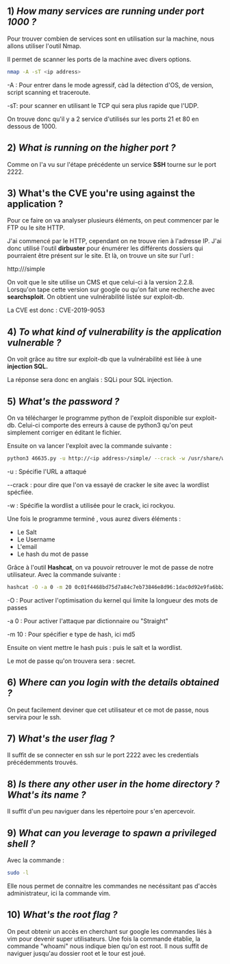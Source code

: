 ## 1) *How many services are running under port 1000 ?*

Pour trouver combien de services sont en utilisation sur la machine, nous allons utiliser l'outil Nmap.

Il permet de scanner les ports de la machine avec divers options.

```bash
nmap -A -sT <ip address>
```

-A : Pour entrer dans le mode agressif, càd la détection d'OS, de version, script scanning et traceroute.

-sT: pour scanner en utilisant le TCP qui sera plus rapide que l'UDP.

On trouve donc qu'il y a 2 service d'utilisés sur les ports 21 et 80 en dessous de 1000.

## 2) *What is running on the higher port ?*

Comme on l'a vu sur l'étape précédente un service **SSH** tourne sur le port 2222.

## 3) What's the CVE you're using against the application ? 

Pour ce faire on va analyser plusieurs éléments, on peut commencer par le FTP ou le site HTTP.

J'ai commencé par le HTTP, cependant on ne trouve rien à l'adresse IP. J'ai donc utilisé l'outil **dirbuster** pour énumérer les différents dossiers qui pourraient être présent sur le site. Et là, on trouve un site sur l'url :

http://<ip address>/simple

On voit que le site utilise un CMS et que celui-ci à la version 2.2.8. Lorsqu'on tape cette version sur google ou qu'on fait une recherche avec **searchsploit**. On obtient une vulnérabilité listée sur exploit-db.

La CVE est donc : CVE-2019-9053

## 4) *To what kind of vulnerability is the application vulnerable ?*

On voit grâce au titre sur exploit-db que la vulnérabilité est liée à une **injection SQL.**

La réponse sera donc en anglais : SQLi pour SQL injection.

## 5) *What's the password ?*

On va télécharger le programme python de l'exploit disponible sur exploit-db. Celui-ci comporte des erreurs à cause de python3 qu'on peut simplement corriger en éditant le fichier. 

Ensuite on va lancer l'exploit avec la commande suivante :

```bash
python3 46635.py -u http://<ip address>/simple/ --crack -w /usr/share/wordlists/rockyou.txt
```

-u : Spécifie l'URL a attaqué

--crack : pour dire que l'on va essayé de cracker le site avec la wordlist spécfiée.

-w : Spécifie la wordlist a utilisée pour le crack, ici rockyou.

Une fois le programme terminé , vous aurez divers éléments :

- Le Salt
- Le Username
- L'email
- Le hash du mot de passe

Grâce à l'outil **Hashcat**, on va pouvoir retrouver le mot de passe de notre utilisateur. Avec la commande suivante :

```bash
hashcat -O -a 0 -m 20 0c01f4468bd75d7a84c7eb73846e8d96:1dac0d92e9fa6bb2 /usr/share/wordlists/rockyou.txt 
```

-O : Pour activer l'optimisation du kernel qui limite la longueur des mots de passes

-a 0 : Pour activer l'attaque par dictionnaire ou "Straight"

-m 10 : Pour spécifier e type de hash, ici md5

Ensuite on vient mettre le hash puis : puis le salt et la wordlist.

Le mot de passe qu'on trouvera sera : secret.

## 6) *Where can you login with the details obtained ?*

On peut facilement deviner que cet utilisateur et ce mot de passe, nous servira pour le ssh.

## 7) *What's the user flag ?*

Il suffit de se connecter en ssh sur le port 2222 avec les credentials précédemments trouvés.

## 8) *Is there any other user in the home directory ? What's its name ?*

Il suffit d'un peu naviguer dans les répertoire pour s'en apercevoir.

## 9) *What can you leverage to spawn a privileged shell ?*

Avec la commande :

```bash
sudo -l 
```

Elle nous permet de connaitre les commandes ne necéssitant pas d'accès administrateur, ici la commande vim.

## 10) *What's the root flag ?*

On peut obtenir un accès en cherchant sur google les commandes liés à vim pour devenir super utilisateurs. Une fois la commande établie, la commande "whoami" nous indique bien qu'on est root. Il nous suffit de naviguer jusqu'au dossier root et le tour est joué.

